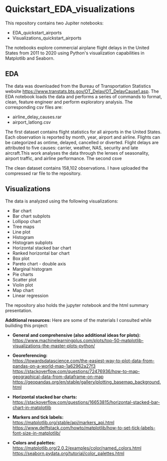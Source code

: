 # Quickstart_EDA_visualizations

This repository contains two Jupiter notebooks: 

- EDA_quickstart_airports
- Visualizations_quickstart_airports

The notebooks explore commercial airplane flight delays in the United States from 2011 to 2020 using Python's visualization capabilities in Matplotlib and Seaborn. 

## EDA
The data was downloaded from the Bureau of Transportation Statistics website https://www.transtats.bts.gov/OT_Delay/OT_DelayCause1.asp. The EDA notebook loads the data and performs a series of commands to format, clean, feature engineer and perform exploratory analysis. The corresponding csv files are:  

- airline_delay_causes.rar
- airport_latlong.csv

The first dataset contains flight statistics for all airports in the United States. Each observation is reported by month, year, airport and airline. Flights can be categorized as ontime, delayed, cancelled or diverted. Flight delays are attributed to five causes: carrier, weather, NAS, security and late aircraft.This work analyses the data through the lenses of seasonality, airport traffic, and airline performance. The second csve 

The clean dataset contains 158,102 observations. I have uploaded the compressed rar file to the repository. 

## Visualizations
The data is analyzed using the following visualizations: 

- Bar chart
- Bar chart subplots 
- Lollipop chart
- Tree maps 
- Line plot
- Histogram
- Histogram subplots
- Horizontal stacked bar chart
- Ranked horizontal bar chart
- Box plot
- Pareto chart - double axis
- Marginal histogram 
- Pie charts
- Scatter plot
- Violin plot
- Map chart
- Linear regression

The repository also holds the jupyter notebook and the html summary presentation. 

**Additional resources:** 
Here are some of the materials I consulted while builiding this project:

- **General and comprehensive (also additional ideas for plots):**  
https://www.machinelearningplus.com/plots/top-50-matplotlib-visualizations-the-master-plots-python/

- **Georeferencing:**   
https://towardsdatascience.com/the-easiest-way-to-plot-data-from-pandas-on-a-world-map-1a62962a27f3
https://stackoverflow.com/questions/72476936/how-to-map-geographical-data-from-dataframe-on-map
https://geopandas.org/en/stable/gallery/plotting_basemap_background.html

- **Horizontal stacked bar charts:**  
https://stackoverflow.com/questions/16653815/horizontal-stacked-bar-chart-in-matplotlib

- **Markers and tick labels:**  
https://matplotlib.org/stable/api/markers_api.html
https://www.delftstack.com/howto/matplotlib/how-to-set-tick-labels-font-size-in-matplotlib/

- **Colors and palettes:**  
https://matplotlib.org/2.0.2/examples/color/named_colors.html
https://seaborn.pydata.org/tutorial/color_palettes.html


